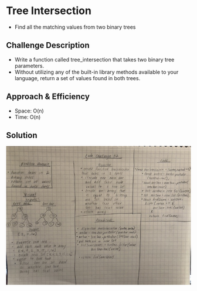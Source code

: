 # Tree Intersection
* Find all the matching values from two binary trees

## Challenge Description
* Write a function called tree_intersection that takes two binary tree parameters.
* Without utilizing any of the built-in library methods available to your language, return a set of values found in both trees.

## Approach & Efficiency
* Space: O(n)
* Time: O(n)

## Solution
![Whiteboard](../../assets/tree-intersection.jpg)